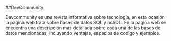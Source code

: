##DevCommunity

Devcommunity es una revista informativa sobre tecnología, en esta ocasión la pagina web trata sobre bases de datos SQL y noSQL. En la pagina web 
se encuentra una descripción mas detallada sobre cada una de las bases de datos mencionadas, incluyendo ventajas, espacios de codigo y ejemplos.
